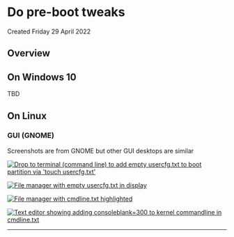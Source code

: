 # Do pre-boot tweaks

Created Friday 29 April 2022

Overview
--------

On Windows 10
-------------

TBD

On Linux
--------

### GUI (GNOME)

Screenshots are from GNOME but other GUI desktops are similar

[![Drop to terminal (command line) to add empty usercfg.txt to boot partition via 'touch usercfg.txt'](16-terminal-add-empty-usercfg.txt-file-to-boot-partition.png)](16-terminal-add-empty-usercfg.txt-file-to-boot-partition.png)

[![File manager with empty usercfg.txt in display](17-file-manager-with-empty-usercfg.txt-in-display.png)](17-file-manager-with-empty-usercfg.txt-in-display.png)

[![File manager with cmdline.txt highlighted](18-file-manager-with-cmdline.txt-highlighted.png)](18-file-manager-with-cmdline.txt-highlighted.png)

[![Text editor showing adding consoleblank=300 to kernel commandline in cmdline.txt](19-text-editor-adding-consoleblank-to-kernel-command-line.png)](19-text-editor-adding-consoleblank-to-kernel-command-line.png)

--------
